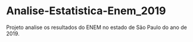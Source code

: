 # Analise-Estatistica-Enem_2019
Projeto analise os resultados do ENEM no estado de São Paulo do ano de 2019.
